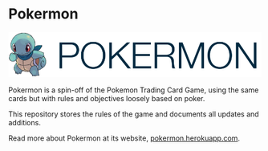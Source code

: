 Pokermon
========

![Pokermon](images/pokermon.png "Pokermon")

Pokermon is a spin-off of the Pokemon Trading Card Game, using the same cards but with rules and objectives loosely based on poker.

This repository stores the rules of the game and documents all updates and additions.

Read more about Pokermon at its website, [pokermon.herokuapp.com](http://pokermon.herokuapp.com/).
